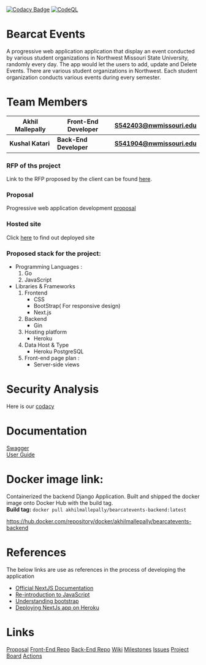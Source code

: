 [![Codacy Badge](https://app.codacy.com/project/badge/Grade/588bf963333c4e9d8aacd02f53c3744b)](https://www.codacy.com/gh/akhilmallepally/bearcat-events/dashboard?utm_source=github.com&amp;utm_medium=referral&amp;utm_content=akhilmallepally/bearcat-events&amp;utm_campaign=Badge_Grade)   [![CodeQL](https://github.com/akhilmallepally/bearcat-events/actions/workflows/codeql-analysis.yml/badge.svg?branch=main)](https://github.com/akhilmallepally/bearcat-events/actions/workflows/codeql-analysis.yml)

# Bearcat Events
A progressive web application application that display an event conducted by various student organizations in Northwest Missouri State University, randomly every day. The app would let the users to add, update and Delete Events. There are various student organizations in Northwest. Each student organization conducts various events during every semester.

# Team Members
|Akhil Mallepally   |Front-End Developer|S542403@nwmissouri.edu   |
|   ---            |---       |---           |
| <b>Kushal Katari</b>     |<b>Back-End Developer</b>|  <b>S541904@nwmissouri.edu</b> |
### RFP of ths project
Link to the RFP proposed by the client can be found [here](https://github.com/pramod096/Bearcat-Events/blob/main/RFP.md).

### Proposal
Progressive web application development [proposal](https://github.com/kushalkatari/Proposal5B-BearcatE/blob/main/Proposal.md)   

### Hosted site
Click [here](https://bearcatevents.herokuapp.com/) to find out deployed site

### Proposed stack for the project:   
* Programming Languages :   
  1. Go
  1. JavaScript
* Libraries & Frameworks   
  1. Frontend
      * CSS
      * BootStrap( For responsive design)
      * Next.js
  2. Backend
      * Gin
  3. Hosting platform
      * Heroku
  4. Data Host & Type
      * Heroku PostgreSQL
  5. Front-end page plan :
      * Server-side views

# Security Analysis
Here is our [codacy](https://app.codacy.com/gh/akhilmallepally/bearcat-events/dashboard?utm_source=github.com&utm_medium=referral&utm_content=akhilmallepally/bearcat-events&utm_campaign=Badge_Grade) 

# Documentation
[Swagger](https://bearcateve.herokuapp.com/swagger/)</br>
[User Guide](https://akhilmallepally.github.io/bearcat-events-doc/)

# Docker image link:   
Containerized the backend Django Application. Built and shipped the docker image onto Docker Hub with the build tag.   
**Build tag:**    ```docker pull akhilmallepally/bearcatevents-backend:latest```   

https://hub.docker.com/repository/docker/akhilmallepally/bearcatevents-backend   

# References

The below links are use as references in the process of developing the application


- [Official NextJS Documentation][1]
- [Re-introduction to JavaScript][2]
- [Understanding bootstrap][3]
- [Deploying NextJs app on Heroku][4]

[1]: https://nextjs.org/learn/basics/create-nextjs-app
[2]: https://developer.mozilla.org/en-US/docs/Web/JavaScript/A_re-introduction_to_JavaScript
[3]: https://uxplanet.org/how-the-bootstrap-4-grid-works-a1b04703a3b7
[4]: https://mariestarck.com/deploy-your-next-js-app-to-heroku-in-5-minutes/

# Links
[Proposal](https://github.com/kushalkatari/Proposal5B-BearcatE/blob/main/Proposal.md)
[Front-End Repo](https://github.com/akhilmallepally/bearcat-events/tree/main/app)
[Back-End Repo](https://github.com/akhilmallepally/bearcat-events/tree/main/backend)
[Wiki](https://github.com/akhilmallepally/bearcat-events/wiki)
[Milestones](https://github.com/akhilmallepally/bearcat-events/milestones)
[Issues](https://github.com/akhilmallepally/bearcat-events/issues)
[Project Board](https://github.com/akhilmallepally/bearcat-events/projects/1)
[Actions](https://github.com/akhilmallepally/bearcat-events/actions)
